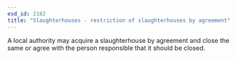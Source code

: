 ```yaml
---
esd_id: 2182
title: "Slaughterhouses - restriction of slaughterhouses by agreement"
---
```


A local authority may acquire a slaughterhouse by agreement and close the same or agree with the person responsible that it should be closed.

